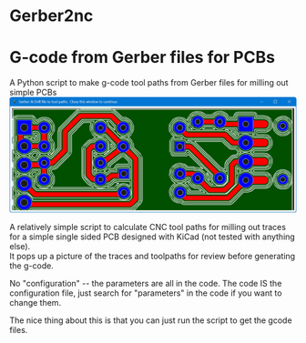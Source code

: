 # Gerber2nc
<h1>G-code from Gerber files for PCBs</h1>
A Python script to make g-code tool paths from Gerber files for milling out simple PCBs

<img src="example_pcb.png">

A relatively simple script to calculate CNC tool paths for milling out traces for a 
simple single sided PCB designed with KiCad (not tested with anything else).
<br>
It pops up a picture of the traces and toolpaths
for review before generating the g-code.
<p>
No "configuration" -- the parameters are all in the code.  The code IS the configuration
file, just search for "parameters" in the code if you want to change them.
<p>
The nice thing about this is that you can just run the script to get the gcode files.

